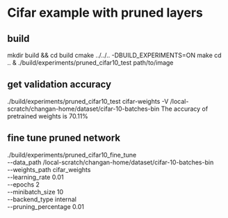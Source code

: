 # Cifar example with pruned layers
## build
mkdir build && cd build
cmake ../../.. -DBUILD_EXPERIMENTS=ON
make
cd .. & ./build/experiments/pruned_cifar10_test path/to/image

## get validation accuracy
./build/experiments/pruned_cifar10_test cifar-weights -V /local-scratch/changan-home/dataset/cifar-10-batches-bin
The accuracy of pretrained weights is 70.11%

## fine tune pruned network
./build/experiments/pruned_cifar10_fine_tune \
--data_path /local-scratch/changan-home/dataset/cifar-10-batches-bin \
--weights_path cifar_weights \
--learning_rate 0.01 \
--epochs 2 \
--minibatch_size 10 \
--backend_type internal \
--pruning_percentage 0.01